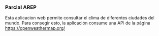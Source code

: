 ### Parcial AREP 

Esta aplicacion web permite consultar el clima de diferentes
ciudades del mundo. Para consegir esto, la aplicación consume una
API de la página https://openweathermap.org/ 